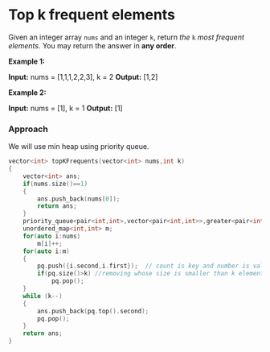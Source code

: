 # Top k frequent elements

Given an integer array `nums` and an integer `k`, return _the_ `k` _most frequent elements_. You may return the answer in **any order**.

**Example 1:**

**Input:** nums = [1,1,1,2,2,3], k = 2
**Output:** [1,2]

**Example 2:**

**Input:** nums = [1], k = 1
**Output:** [1]



### Approach

We will use min heap using priority queue.


```C++
vector<int> topKFrequents(vector<int> nums,int k)
{
    vector<int> ans;
    if(nums.size()==1)
    {
        ans.push_back(nums[0]);
        return ans;
    }
    priority_queue<pair<int,int>,vector<pair<int,int>>,greater<pair<int,int>>> pq;
    unordered_map<int,int> m;
    for(auto i:nums)
        m[i]++;
    for(auto i:m)
    {
        pq.push({i.second,i.first});  // count is key and number is value in min_heap
        if(pq.size()>k)	//removing whose size is smaller than k elements from min_heap
            pq.pop();
    }
    while (k--)
    {
        ans.push_back(pq.top().second);
        pq.pop();
    }
    return ans;
}
```

